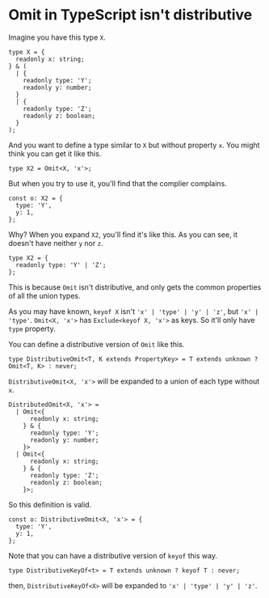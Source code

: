 # Omit in TypeScript isn't distributive

Imagine you have this type `X`.

```
type X = {
  readonly x: string;
} & (
  | {
    readonly type: 'Y';
    readonly y: number;
  }
  | {
    readonly type: 'Z';
    readonly z: boolean;
  }
);
```

And you want to define a type similar to `X` but without property `x`. You might think you can get it like this.

```
type X2 = Omit<X, 'x'>;
```

But when you try to use it, you'll find that the complier complains.

```
const o: X2 = {
  type: 'Y',
  y: 1,
};
```

Why? When you expand `X2`, you'll find it's like this. As you can see, it doesn't have neither `y` nor `z`.

```
type X2 = {
  readonly type: 'Y' | 'Z';
};
```

This is because `Omit` isn't distributive, and only gets the common properties of all the union types.

As you may have known, `keyof X` isn't `'x' | 'type' | 'y' | 'z'`, but `'x' | 'type'`. `Omit<X, 'x'>` has `Exclude<keyof X, 'x'>` as keys. So it'll only have `type` property.

You can define a distributive version of `Omit` like this.

```
type DistributiveOmit<T, K extends PropertyKey> = T extends unknown ? Omit<T, K> : never;
```

`DistributiveOmit<X, 'x'>` will be expanded to a union of each type without `x`.

```
DistributedOmit<X, 'x'> =
  | Omit<{
      readonly x: string;
    } & {
      readonly type: 'Y';
      readonly y: number;
    }>
  | Omit<{
      readonly x: string;
    } & {
      readonly type: 'Z';
      readonly z: boolean;
    }>;
```

So this definition is valid.

```
const o: DistributiveOmit<X, 'x'> = {
  type: 'Y',
  y: 1,
};
```

Note that you can have a distributive version of `keyof` this way.

```
type DistributiveKeyOf<t> = T extends unknown ? keyof T : never;
```

then, `DistributiveKeyOf<X>` will be expanded to `'x' | 'type' | 'y' | 'z'`.
